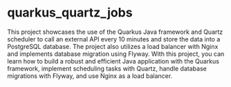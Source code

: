 # quarkus_quartz_jobs
This project showcases the use of the Quarkus Java framework and Quartz scheduler to call an external API every 10 minutes and store the data into a PostgreSQL database. The project also utilizes a load balancer with Nginx and implements database migration using Flyway. With this project, you can learn how to build a robust and efficient Java application with the Quarkus framework, implement scheduling tasks with Quartz, handle database migrations with Flyway, and use Nginx as a load balancer.
